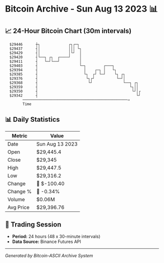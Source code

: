 # Bitcoin Archive - Sun Aug 13 2023 📊

## 📈 24-Hour Bitcoin Chart (30m intervals)

```
  $29446      ┼┐             ┌┐┌─┐                             
  $29437      ┤│             │││ └┐                            
  $29429      ┤│             │└┘  │                            
  $29420      ┤└──┐ ┌┐  ┌────┘    │                            
  $29411      ┤   └─┘└──┘         │                            
  $29403      ┤                   └─┐        ┌───┐             
  $29394      ┤                     │    ┌─┐ │   └┐            
  $29385      ┤                     └┐  ┌┘ └─┘    └┐ ┌┐        
  $29376      ┤                      └┐┌┘          └─┘│        
  $29368      ┤                       └┘              └──┐ ┌┐  
  $29359      ┤                                          └┐││  
  $29350      ┤                                           └┘│┌ 
  $29342      ┤                                             └┘ 
        ────────────────────────────────────────────────→
        Time
```

## 📊 Daily Statistics

| Metric | Value |
|--------|-------|
| Date | Sun Aug 13 2023 |
| Open | $29,445.4 |
| Close | $29,345 |
| High | $29,447.5 |
| Low | $29,316.2 |
| Change | 🔴 $-100.40 |
| Change % | 🔴 -0.34% |
| Volume | $0.06M |
| Avg Price | $29,396.76 |

## 📅 Trading Session

- **Period:** 24 hours (48 x 30-minute intervals)
- **Data Source:** Binance Futures API

---
*Generated by Bitcoin-ASCII Archive System*
